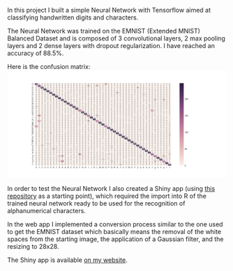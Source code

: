 In this project I built a simple Neural Network with Tensorflow aimed at classifying handwritten digits and characters.

The Neural Network was trained on the EMNIST (Extended MNIST) Balanced Dataset and is composed of 3 convolutional layers, 2 max pooling layers and 2 dense layers with dropout regularization. I have reached an accuracy of 88.5%. 

Here is the confusion matrix:
![confusion matrix](confusion_matrix.png)


In order to test the Neural Network I also created a Shiny app (using [this repository](https://github.com/rocalabern/HandwrittenDigitRecognition) as a starting point), which required the import into R of the trained neural network ready to be used for the recognition of alphanumerical characters.

In the web app I implemented a conversion process similar to the one used to get the EMNIST dataset which basically means the removal of the white spaces from the starting image, the application of a Gaussian filter, and the resizing to 28x28.

The Shiny app is available [on my website](http://www.carlocavalieri.com/recognizer).

